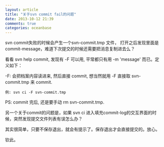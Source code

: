 ```yaml
---
layout: article
title: "关于svn commit fail的问题"
date: 2013-10-12 21:39
comments: true
categories: oceanbase
---
```


  svn commit失败的时候会产生一个svn-commit.tmp 文件， 打开之后发现里面是commit-message，难道下次提交的时候还需要把消息复制进去么？

  看看 svn help commit, 发现有 -F 可以用, 平常都只有用 -m 'message' 而已。定义如下：

  -F: 会把档案内容读进来, 然后直接 commit, 想当然就用 -F 直接取 svn-commit.tmp 来 commit.

    例: svn ci -F svn-commit.tmp

<!-- more -->

  PS: commit 完后, 还是要手动 rm svn-commit.tmp.

  另一个关于commit的问题是，如果 svn ci 进入填充commit-log的交互界面的时候，突然发现提交文件列表有误怎么办？

  其实很简单，只要不保存退出，就会有提示了。保存退出才会直接提交的。放心。

  钦此。

